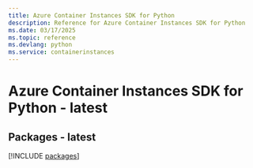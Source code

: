 ```yaml
---
title: Azure Container Instances SDK for Python
description: Reference for Azure Container Instances SDK for Python
ms.date: 03/17/2025
ms.topic: reference
ms.devlang: python
ms.service: containerinstances
---
```

# Azure Container Instances SDK for Python - latest
## Packages - latest
[!INCLUDE [packages](container-instances-index.md)]